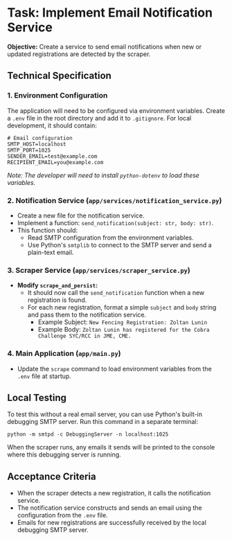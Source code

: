# Task: Implement Email Notification Service

**Objective:** Create a service to send email notifications when new or updated registrations are detected by the scraper.

## Technical Specification

### 1. Environment Configuration

The application will need to be configured via environment variables. Create a `.env` file in the root directory and add it to `.gitignore`. For local development, it should contain:

```
# Email configuration
SMTP_HOST=localhost
SMTP_PORT=1025
SENDER_EMAIL=test@example.com
RECIPIENT_EMAIL=you@example.com
```

*Note: The developer will need to install `python-dotenv` to load these variables.*

### 2. Notification Service (`app/services/notification_service.py`)

- Create a new file for the notification service.
- Implement a function: `send_notification(subject: str, body: str)`.
- This function should:
  - Read SMTP configuration from the environment variables.
  - Use Python's `smtplib` to connect to the SMTP server and send a plain-text email.

### 3. Scraper Service (`app/services/scraper_service.py`)

- **Modify `scrape_and_persist`:**
  - It should now call the `send_notification` function when a new registration is found.
  - For each new registration, format a simple `subject` and `body` string and pass them to the notification service.
    - Example Subject: `New Fencing Registration: Zoltan Lunin`
    - Example Body: `Zoltan Lunin has registered for the Cobra Challenge SYC/RCC in JME, CME.`

### 4. Main Application (`app/main.py`)

- Update the `scrape` command to load environment variables from the `.env` file at startup.

## Local Testing

To test this without a real email server, you can use Python's built-in debugging SMTP server. Run this command in a separate terminal:

`python -m smtpd -c DebuggingServer -n localhost:1025`

When the scraper runs, any emails it sends will be printed to the console where this debugging server is running.

## Acceptance Criteria

- When the scraper detects a new registration, it calls the notification service.
- The notification service constructs and sends an email using the configuration from the `.env` file.
- Emails for new registrations are successfully received by the local debugging SMTP server.
